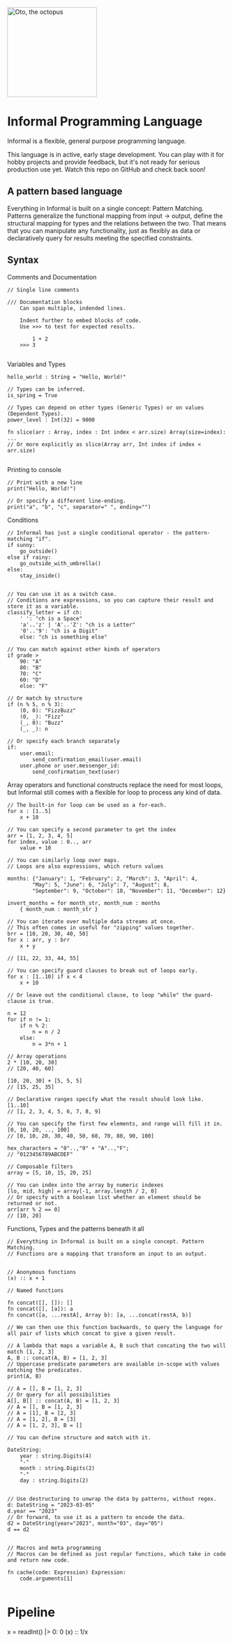 <img src="https://raw.githubusercontent.com/Feni/informal/main/Docs/Resources/Images/oto.jpg" width="205" alt="Oto, the octopus">


# Informal Programming Language
Informal is a flexible, general purpose programming language.

This language is in active, early stage development. You can play with it for hobby projects and provide feedback, but it's not ready for serious production use yet. Watch this repo on GitHub and check back soon!
 
## A pattern based language
Everything in Informal is built on a single concept: Pattern Matching. Patterns generalize the functional mapping from input -> output, define the structural mapping for types and the relations between the two. That means that you can manipulate any functionality, just as flexibly as data or declaratively query for results meeting the specified constraints.


## Syntax

Comments and Documentation
```
// Single line comments

/// Documentation blocks
    Can span multiple, indended lines.
    
    Indent further to embed blocks of code.
    Use >>> to test for expected results.
 
        1 + 2
    >>> 3
    
```

Variables and Types
```
hello_world : String = "Hello, World!"

// Types can be inferred.
is_spring = True

// Types can depend on other types (Generic Types) or on values (Dependent Types).
power_level : Int(32) = 9000

fn slice(arr : Array, index : Int index < arr.size) Array(size=index): ...
// Or more explicitly as slice(Array arr, Int index if index < arr.size)


```

Printing to console
```
// Print with a new line
print("Hello, World!")

// Or specify a different line-ending.
print("a", "b", "c", separator=" ", ending="")
```

Conditions
```
// Informal has just a single conditional operator - the pattern-matching "if".
if sunny:
    go_outside()
else if rainy:
    go_outside_with_umbrella()
else:
    stay_inside()


// You can use it as a switch case. 
// Conditions are expressions, so you can capture their result and store it as a variable.
classify_letter = if ch:
    ' ': "ch is a Space"
    'a'..'z' | 'A'..'Z': "ch is a Letter"
    '0'..'9': "ch is a Digit"
    else: "ch is something else"

// You can match against other kinds of operators
if grade >
    90: "A"
    80: "B"
    70: "C"
    60: "D"
    else: "F"

// Or match by structure
if (n % 5, n % 3):
    (0, 0): "FizzBuzz"
    (0, _): "Fizz"
    (_, 0): "Buzz"
    (_, _): n

// Or specify each branch separately
if:
    user.email:
        send_confirmation_email(user.email)
    user.phone or user.messenger_id:
        send_confirmation_text(user)
```

Array operators and functional constructs replace the need for most loops, but Informal still comes with a flexible for loop to process any kind of data.
```
// The built-in for loop can be used as a for-each.
for x : [1..5]
    x + 10

// You can specify a second parameter to get the index
arr = [1, 2, 3, 4, 5]
for index, value : 0.., arr
    value + 10

// You can similarly loop over maps.
// Loops are also expressions, which return values

months: {"January": 1, "February": 2, "March": 3, "April": 4, 
        "May": 5, "June": 6, "July": 7, "August": 8, 
        "September": 9, "October": 10, "November": 11, "December": 12}

invert_months = for month_str, month_num : months
    { month_num : month_str }

// You can iterate over multiple data streams at once. 
// This often comes in useful for "zipping" values together.
brr = [10, 20, 30, 40, 50]
for x : arr, y : brr
    x + y

// [11, 22, 33, 44, 55]

// You can specify guard clauses to break out of loops early.
for x : [1..10] if x < 4
    x + 10

// Or leave out the conditional clause, to loop "while" the guard-clause is true.

n = 12
for if n != 1:
    if n % 2:
        n = n / 2
    else:
        n = 3*n + 1

```


```
// Array operations
2 * [10, 20, 30]
// [20, 40, 60]

[10, 20, 30] + [5, 5, 5]
// [15, 25, 35]

// Declarative ranges specify what the result should look like.
[1..10]
// [1, 2, 3, 4, 5, 6, 7, 8, 9]

// You can specify the first few elements, and range will fill it in.
[0, 10, 20, .., 100]
// [0, 10, 20, 30, 40, 50, 60, 70, 80, 90, 100]

hex_characters = "0"..,"9" + "A"..,"F";
// "0123456789ABCDEF"

// Composable filters
array = [5, 10, 15, 20, 25]

// You can index into the array by numeric indexes
[lo, mid, high] = array[-1, array.length / 2, 0]
// Or specify with a boolean list whether an element should be returned or not.
arr[arr % 2 == 0]
// [10, 20]

```

Functions, Types and the patterns beneath it all
```
// Everything in Informal is built on a single concept. Pattern Matching.
// Functions are a mapping that transform an input to an output.


// Anonymous functions
(x) :: x + 1

// Named functions

fn concat([], []): []
fn concat([], [a]): a
fn concat([a, ...restA], Array b): [a, ...concat(restA, b)]

// We can then use this function backwards, to query the language for all pair of lists which concat to give a given result.

// A lambda that maps a variable A, B such that concating the two will match [1, 2, 3]
A, B :: concat(A, B) = [1, 2, 3]
// Uppercase predicate parameters are available in-scope with values matching the predicates.
print(A, B)

// A = [], B = [1, 2, 3]
// Or query for all possibilities
A[], B[] :: concat(A, B) = [1, 2, 3]
// A = [], B = [1, 2, 3]
// A = [1], B = [2, 3]
// A = [1, 2], B = [3]
// A = [1, 2, 3], B = []

// You can define structure and match with it.

DateString:
    year : string.Digits(4)
    "-"
    month : string.Digits(2)
    "-"
    day : string.Digits(2)


// Use destructuring to unwrap the data by patterns, without regex.
d: DateString = "2023-03-05"
d.year == "2023"
// Or forward, to use it as a pattern to encode the data.
d2 = DateString(year="2023", month="03", day="05")
d == d2


// Macros and meta programming
// Macros can be defined as just regular functions, which take in code and return new code.

fn cache(code: Expression) Expression:
    code.arguments[1]


```

# Pipeline
x = readInt() |>
    0: 0
    (x) :: 1/x

